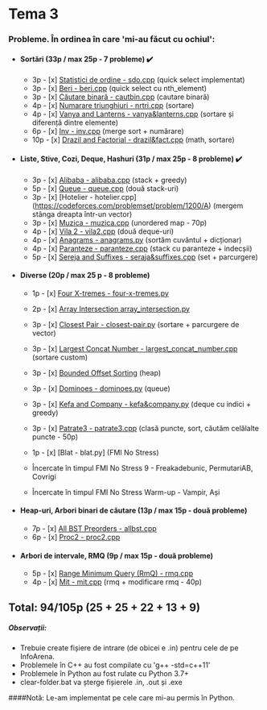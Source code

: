 # Tema 3

### Probleme. În ordinea în care 'mi-au făcut cu ochiul':

* #### Sortări (33p / max 25p - 7 probleme) ✔️
	* 3p - [x] [Statistici de ordine - sdo.cpp](https://www.infoarena.ro/problema/sdo) (quick select implementat)
	* 3p - [x] [Beri - beri.cpp](https://www.infoarena.ro/problema/beri) (quick select cu nth_element)
	* 3p - [x] [Căutare binară - cautbin.cpp](https://www.infoarena.ro/problema/cautbin) (cautare binară)
	* 4p - [x] [Numarare triunghiuri - nrtri.cpp](https://www.infoarena.ro/problema/nrtri) (sortare)
	* 4p - [x] [Vanya and Lanterns - vanya&lanterns.cpp](https://codeforces.com/problemset/problem/492/B) (sortare și diferență dintre elemente)
	* 6p - [x] [Inv - inv.cpp](https://www.infoarena.ro/problema/inv) (merge sort + numărare)
	* 10p - [x] [Drazil and Factorial - drazil&fact.cpp](https://codeforces.com/problemset/problem/515/C) (math, sortare)

* #### Liste, Stive, Cozi, Deque, Hashuri (31p / max 25p - 8 probleme) ✔️
	* 3p - [x] [Alibaba - alibaba.cpp](https://www.infoarena.ro/problema/alibaba) (stack + greedy)
	* 5p - [x] [Queue - queue.cpp](https://www.infoarena.ro/problema/queue) (două stack-uri)
	* 3p - [x] [Hotelier - hotelier.cpp] (https://codeforces.com/problemset/problem/1200/A) (mergem stânga dreapta într-un vector)
	* 3p - [x] [Muzica - muzica.cpp](https://www.infoarena.ro/problema/muzica) (unordered map - 70p)
	* 4p - [x] [Vila 2 - vila2.cpp](https://www.infoarena.ro/problema/vila2) (două deque-uri)
	* 4p - [x] [Anagrams - anagrams.py](https://csacademy.com/contest/archive/task/anagrams/statement/) (sortăm cuvântul + dicționar)
	* 4p - [x] [Paranteze - paranteze.cpp](https://www.infoarena.ro/problema/paranteze) (stack cu paranteze + indecșii)
	* 5p - [x] [Sereja and Suffixes - seraja&suffixes.cpp](https://codeforces.com/problemset/problem/368/B) (set + parcurgere)
	
* #### Diverse (20p / max 25 p - 8 probleme)
	* 1p - [x] [Four X-tremes - four-x-tremes.py](https://csacademy.com/contest/interview-archive/task/four-x-tremes/)
	* 2p - [x] [Array Intersection array_intersection.py](https://www.csacademy.com/contest/interview-archive/task/array-intersection/)
	* 3p - [x] [Closest Pair - closest-pair.py](https://csacademy.com/contest/interview-archive/task/closest-pair/) (sortare + parcurgere de vector)
	* 3p - [x] [Largest Concat Number - largest_concat_number.cpp](https://csacademy.com/contest/interview-archive/task/largest-concat-number/) (sortare custom)
	* 3p - [x] [Bounded Offset Sorting](https://csacademy.com/contest/interview-archive/task/Bounded-offset-sorting/) (heap)
	* 3p - [x] [Dominoes - dominoes.py](https://csacademy.com/contest/archive/task/dominoes/statement/) (queue)
	* 3p - [x] [Kefa and Company - kefa&company.py](https://codeforces.com/contest/580/problem/B) (deque cu indici + greedy)
	* 3p - [x] [Patrate3 - patrate3.cpp](https://www.infoarena.ro/problema/patrate3) (clasă puncte, sort, căutăm celălalte puncte - 50p)
	
	* 1p - [x] [Blat - blat.py] (FMI No Stress)
	* Încercate în timpul FMI No Stress 9 - Freakadebunic, PermutariAB, Covrigi
	* Încercate în timpul FMI No Stress Warm-up - Vampir, Ași

* #### Heap-uri, Arbori binari de căutare (13p / max 15p - două probleme)
	* 7p - [x] [All BST Preorders - allbst.cpp](https://csacademy.com/contest/interview-archive/task/all-bst-preorders/)
	* 6p - [x] [Proc2 - proc2.cpp](https://www.infoarena.ro/problema/proc2)

* #### Arbori de intervale, RMQ (9p / max 15p - două probleme)
	* 5p - [x] [Range Minimum Query (RmQ) - rmq.cpp](https://www.infoarena.ro/problema/rmq)
	* 4p - [x] [Mit - mit.cpp](https://www.infoarena.ro/problema/mit) (rmq + modificare rmq - 40p)

## Total: 94/105p (25 + 25 + 22 + 13 + 9)

##### Observații:
* Trebuie create fișiere de intrare (de obicei e <numele-problemei>.in) pentru cele de pe InfoArena.
* Problemele în C++ au fost compilate cu 'g++ -std=c++11'
* Problemele în Python au fost rulate cu Python 3.7+
* clear-folder.bat va șterge fișierele .in, .out și .exe	
	
####Notă: Le-am implementat pe cele care mi-au permis în Python.
